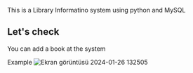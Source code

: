 This is a Library Informatino system using python and MySQL 

Let's check 
------------------------------------------------------------------------------------------------------------------------------------------------------------------------------------------------------
You can add a book at the system

Example
![Ekran görüntüsü 2024-01-26 132505](https://github.com/soykuvvetberat34/Library-Information-System_Python_MySQL/assets/69586522/263c6e71-04dc-4904-8d75-ffef6576ee27)

